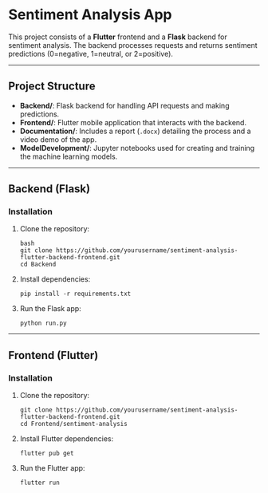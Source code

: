 # Sentiment Analysis App

This project consists of a **Flutter** frontend and a **Flask** backend for sentiment analysis. The backend processes requests and returns sentiment predictions (0=negative, 1=neutral, or 2=positive).

---

## Project Structure

- **Backend/**: Flask backend for handling API requests and making predictions.
- **Frontend/**: Flutter mobile application that interacts with the backend.
- **Documentation/**: Includes a report (`.docx`) detailing the process and a video demo of the app.
- **ModelDevelopment/**: Jupyter notebooks used for creating and training the machine learning models.

---

## Backend (Flask)

### Installation

1. Clone the repository:
   ```
   bash
   git clone https://github.com/yourusername/sentiment-analysis-flutter-backend-frontend.git
   cd Backend
   ```

2. Install dependencies:
   ```
   pip install -r requirements.txt
   ```

3. Run the Flask app:
   ```
   python run.py
   ```

---

## Frontend (Flutter)

### Installation

1. Clone the repository:
   ```
   git clone https://github.com/yourusername/sentiment-analysis-flutter-backend-frontend.git
   cd Frontend/sentiment-analysis
   ```

2. Install Flutter dependencies:
   ```
   flutter pub get
   ```

3. Run the Flutter app:
   ```
   flutter run
   ```